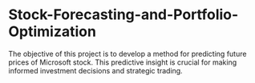 # Stock-Forecasting-and-Portfolio-Optimization
The objective of this project is to develop a method for predicting future prices of Microsoft stock. This predictive insight is crucial for making informed investment decisions and strategic trading.
